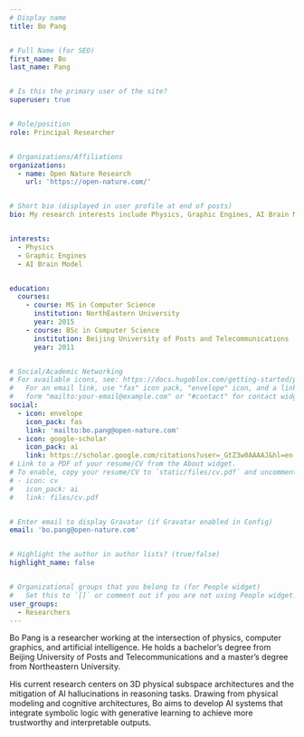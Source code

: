 ```yaml
---
# Display name
title: Bo Pang


# Full Name (for SEO)
first_name: Bo
last_name: Pang


# Is this the primary user of the site?
superuser: true


# Role/position
role: Principal Researcher


# Organizations/Affiliations
organizations:
  - name: Open Nature Research
    url: 'https://open-nature.com/'


# Short bio (displayed in user profile at end of posts)
bio: My research interests include Physics, Graphic Engines, AI Brain Model and Accuracy Improvements


interests:
  - Physics
  - Graphic Engines
  - AI Brain Model


education:
  courses:
    - course: MS in Computer Science
      institution: NorthEastern University
      year: 2015
    - course: BSc in Computer Science
      institution: Beijing University of Posts and Telecommunications
      year: 2011


# Social/Academic Networking
# For available icons, see: https://docs.hugoblox.com/getting-started/page-builder/#icons
#   For an email link, use "fas" icon pack, "envelope" icon, and a link in the
#   form "mailto:your-email@example.com" or "#contact" for contact widget.
social:
  - icon: envelope
    icon_pack: fas
    link: 'mailto:bo.pang@open-nature.com'
  - icon: google-scholar
    icon_pack: ai
    link: https://scholar.google.com/citations?user=_GtZ3w0AAAAJ&hl=en
# Link to a PDF of your resume/CV from the About widget.
# To enable, copy your resume/CV to `static/files/cv.pdf` and uncomment the lines below.
# - icon: cv
#   icon_pack: ai
#   link: files/cv.pdf


# Enter email to display Gravatar (if Gravatar enabled in Config)
email: 'bo.pang@open-nature.com'


# Highlight the author in author lists? (true/false)
highlight_name: false


# Organizational groups that you belong to (for People widget)
#   Set this to `[]` or comment out if you are not using People widget.
user_groups:
  - Researchers
---
```



Bo Pang is a researcher working at the intersection of physics, computer graphics, and artificial intelligence. He holds a bachelor’s degree from Beijing University of Posts and Telecommunications and a master’s degree from Northeastern University.


His current research centers on 3D physical subspace architectures and the mitigation of AI hallucinations in reasoning tasks. Drawing from physical modeling and cognitive architectures, Bo aims to develop AI systems that integrate symbolic logic with generative learning to achieve more trustworthy and interpretable outputs.




